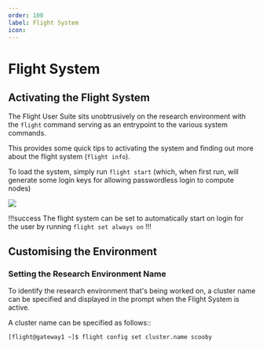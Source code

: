 ```yaml
---
order: 100
label: Flight System
icon: 
---
```



# Flight System




## Activating the Flight System


The Flight User Suite sits unobtrusively on the research environment with the `flight` command serving as an entrypoint to the various system commands.

This provides some quick tips to activating the system and finding out more about the flight system (`flight info`).

To load the system, simply run `flight start` (which, when first run, will generate some login keys for allowing passwordless login to compute nodes)

![](https://use.openflighthpc.org/_images/flightenv.png)

!!!success
The flight system can be set to automatically start on login for the user by running `flight set always on`
!!!

## Customising the Environment


### Setting the Research Environment Name


To identify the research environment that's being worked on, a cluster name can be specified and displayed in the prompt when the Flight System is active. 

A cluster name can be specified as follows::

```bash
[flight@gateway1 ~]$ flight config set cluster.name scooby
```
